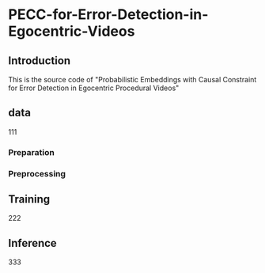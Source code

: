 # PECC-for-Error-Detection-in-Egocentric-Videos
## Introduction

This is the source code of "Probabilistic Embeddings with Causal Constraint for Error Detection in Egocentric Procedural Videos"

## data
111
### Preparation

### Preprocessing

## Training
222

## Inference
333

